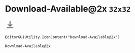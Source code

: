 # Download-Available@2x `32x32`
<img src="/img/Download-Available.png" width=32 height=32>

``` CSharp
EditorGUIUtility.IconContent("Download-Available@2x")
```
```
Download-Available@2x
```
